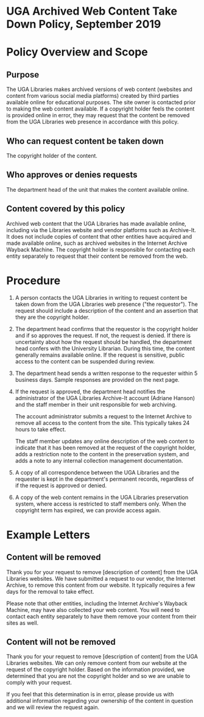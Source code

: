 UGA Archived Web Content Take Down Policy, September 2019
======

# Policy Overview and Scope

## Purpose

The UGA Libraries makes archived versions of web content (websites and content from various social media platforms) created by third parties available online for educational purposes. The site owner is contacted prior to making the web content available. If a copyright holder feels the content is provided online in error, they may request that the content be removed from the UGA Libraries web presence in accordance with this policy.

## Who can request content be taken down

The copyright holder of the content.

## Who approves or denies requests

The department head of the unit that makes the content available online.

## Content covered by this policy

Archived web content that the UGA Libraries has made available online, including via the Libraries website and vendor platforms such as Archive-It. It does not include copies of content that other entities have acquired and made available online, such as archived websites in the Internet Archive Wayback Machine. The copyright holder is responsible for contacting each entity separately to request that their content be removed from the web.

# Procedure

1. A person contacts the UGA Libraries in writing to request content be taken down from the UGA Libraries web presence ("the requestor"). The request should include a description of the content and an assertion that they are the copyright holder.

2. The department head confirms that the requestor is the copyright holder and if so approves the request. If not, the request is denied. If there is uncertainty about how the request should be handled, the department head confers with the University Librarian. During this time, the content generally remains available online. If the request is sensitive, public access to the content can be suspended during review.

3. The department head sends a written response to the requester within 5 business days. Sample responses are provided on the next page.

4. If the request is approved, the department head notifies the administrator of the UGA Libraries Archive-It account (Adriane Hanson) and the staff member in their unit responsible for web archiving.

    The account administrator submits a request to the Internet Archive to remove all access to the content from the site. This typically takes 24 hours to take effect.

    The staff member updates any online description of the web content to indicate that it has been removed at the request of the copyright holder, adds a restriction note to the content in the preservation system, and adds a note to any internal collection management documentation.

5. A copy of all correspondence between the UGA Libraries and the requester is kept in the department's permanent records, regardless of if the request is approved or denied.

6. A copy of the web content remains in the UGA Libraries preservation system, where access is restricted to staff members only. When the copyright term has expired, we can provide access again.

# Example Letters

## Content will be removed

Thank you for your request to remove [description of content] from the UGA Libraries websites. We have submitted a request to our vendor, the Internet Archive, to remove this content from our website. It typically requires a few days for the removal to take effect.

Please note that other entities, including the Internet Archive's Wayback Machine, may have also collected your web content. You will need to contact each entity separately to have them remove your content from their sites as well.

## Content will not be removed

Thank you for your request to remove [description of content] from the UGA Libraries websites. We can only remove content from our website at the request of the copyright holder. Based on the information provided, we determined that you are not the copyright holder and so we are unable to comply with your request.

If you feel that this determination is in error, please provide us with additional information regarding your ownership of the content in question and we will review the request again.
